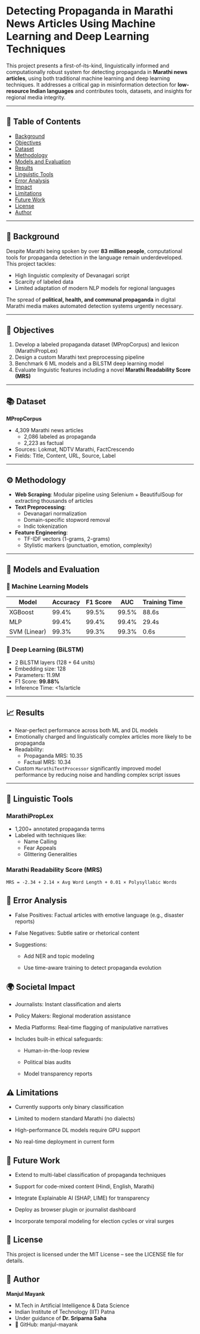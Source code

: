 # Detecting Propaganda in Marathi News Articles Using Machine Learning and Deep Learning Techniques

This project presents a first-of-its-kind, linguistically informed and computationally robust system for detecting propaganda in **Marathi news articles**, using both traditional machine learning and deep learning techniques. It addresses a critical gap in misinformation detection for **low-resource Indian languages** and contributes tools, datasets, and insights for regional media integrity.

---

## 📌 Table of Contents

- [Background](#background)
- [Objectives](#objectives)
- [Dataset](#dataset)
- [Methodology](#methodology)
- [Models and Evaluation](#models-and-evaluation)
- [Results](#results)
- [Linguistic Tools](#linguistic-tools)
- [Error Analysis](#error-analysis)
- [Impact](#impact)
- [Limitations](#limitations)
- [Future Work](#future-work)
- [License](#license)
- [Author](#author)

---

## 🧠 Background

Despite Marathi being spoken by over **83 million people**, computational tools for propaganda detection in the language remain underdeveloped. This project tackles:
- High linguistic complexity of Devanagari script
- Scarcity of labeled data
- Limited adaptation of modern NLP models for regional languages

The spread of **political, health, and communal propaganda** in digital Marathi media makes automated detection systems urgently necessary.

---

## 🎯 Objectives

1. Develop a labeled propaganda dataset (MPropCorpus) and lexicon (MarathiPropLex)
2. Design a custom Marathi text preprocessing pipeline
3. Benchmark 6 ML models and a BiLSTM deep learning model
4. Evaluate linguistic features including a novel **Marathi Readability Score (MRS)**

---

## 📚 Dataset

**MPropCorpus**  
- 4,309 Marathi news articles
  - 2,086 labeled as propaganda
  - 2,223 as factual
- Sources: Lokmat, NDTV Marathi, FactCrescendo
- Fields: Title, Content, URL, Source, Label

---

## ⚙️ Methodology

- **Web Scraping**: Modular pipeline using Selenium + BeautifulSoup for extracting thousands of articles
- **Text Preprocessing**:
  - Devanagari normalization
  - Domain-specific stopword removal
  - Indic tokenization
- **Feature Engineering**:
  - TF-IDF vectors (1-grams, 2-grams)
  - Stylistic markers (punctuation, emotion, complexity)

---

## 🤖 Models and Evaluation

### 🧪 Machine Learning Models
| Model              | Accuracy | F1 Score | AUC    | Training Time |
|-------------------|----------|----------|--------|----------------|
| XGBoost           | 99.4%    | 99.5%    | 99.5%  | 88.6s          |
| MLP               | 99.4%    | 99.4%    | 99.4%  | 29.4s          |
| SVM (Linear)      | 99.3%    | 99.3%    | 99.3%  | 0.6s           |

### 🧠 Deep Learning (BiLSTM)
- 2 BiLSTM layers (128 + 64 units)
- Embedding size: 128
- Parameters: 11.9M
- F1 Score: **99.88%**
- Inference Time: <1s/article

---

## 📈 Results

- Near-perfect performance across both ML and DL models
- Emotionally charged and linguistically complex articles more likely to be propaganda
- Readability:
  - Propaganda MRS: 10.35
  - Factual MRS: 10.34
- Custom `MarathiTextProcessor` significantly improved model performance by reducing noise and handling complex script issues

---

## 🧰 Linguistic Tools

### MarathiPropLex
- 1,200+ annotated propaganda terms
- Labeled with techniques like:
  - Name Calling
  - Fear Appeals
  - Glittering Generalities

### Marathi Readability Score (MRS)
```text
MRS = -2.34 + 2.14 × Avg Word Length + 0.01 × Polysyllabic Words
```
## 🧐 Error Analysis
- False Positives: Factual articles with emotive language (e.g., disaster reports)

- False Negatives: Subtle satire or rhetorical content

- Suggestions:

  - Add NER and topic modeling

  - Use time-aware training to detect propaganda evolution
## 🌍 Societal Impact
- Journalists: Instant classification and alerts

- Policy Makers: Regional moderation assistance

- Media Platforms: Real-time flagging of manipulative narratives

- Includes built-in ethical safeguards:

  - Human-in-the-loop review

  - Political bias audits

  - Model transparency reports
## ⚠️ Limitations
- Currently supports only binary classification

- Limited to modern standard Marathi (no dialects)

- High-performance DL models require GPU support

- No real-time deployment in current form
## 🔮 Future Work
- Extend to multi-label classification of propaganda techniques

- Support for code-mixed content (Hindi, English, Marathi)

- Integrate Explainable AI (SHAP, LIME) for transparency

- Deploy as browser plugin or journalist dashboard

- Incorporate temporal modeling for election cycles or viral surges
##  📄 License
This project is licensed under the MIT License – see the LICENSE file for details.
## 👤 Author
**Manjul Mayank**
- M.Tech in Artificial Intelligence & Data Science
- Indian Institute of Technology (IIT) Patna
- Under guidance of **Dr. Sriparna Saha**
- 🔗 GitHub: manjul-mayank


